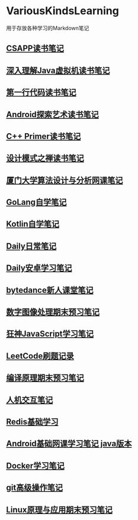 # VariousKindsLearning
用于存放各种学习的Markdown笔记

## [CSAPP读书笔记](https://github.com/IzumiSakai-zy/VariousKindsLearning/blob/master/CSAPP.md)

## [深入理解Java虚拟机读书笔记](https://github.com/IzumiSakai-zy/VariousKindsLearning/blob/master/JVM.md)

## [第一行代码读书笔记](https://github.com/IzumiSakai-zy/VariousKindsLearning/blob/master/FirstLineOfCode.md)

## [Android探索艺术读书笔记](https://github.com/IzumiSakai-zy/VariousKindsLearning/blob/master/AndroidDevelopExploreArt.md)

## [C++ Primer读书笔记](https://github.com/IzumiSakai-zy/VariousKindsLearning/blob/master/CppPrimer.md)

## [设计模式之禅读书笔记](https://github.com/IzumiSakai-zy/VariousKindsLearning/blob/master/DesignPatterns.md)

## [厦门大学算法设计与分析网课笔记](https://github.com/IzumiSakai-zy/VariousKindsLearning/blob/master/DesignAndAnalysisOfAlgorithms.md)

## [GoLang自学笔记](https://github.com/IzumiSakai-zy/VariousKindsLearning/blob/master/go.md)

## [Kotlin自学笔记](https://github.com/IzumiSakai-zy/VariousKindsLearning/blob/master/kotlin.md)

## [Daily日常笔记](https://github.com/IzumiSakai-zy/VariousKindsLearning/blob/master/Daily.md)

## [Daily安卓学习笔记](https://github.com/IzumiSakai-zy/VariousKindsLearning/blob/master/DailyAndroid.md)

## [bytedance新人课堂笔记](https://github.com/IzumiSakai-zy/VariousKindsLearning/blob/master/BytedanceLearning.md)

## [数字图像处理期末预习笔记](https://github.com/IzumiSakai-zy/VariousKindsLearning/blob/master/DigitalImageProcessing.md)

## [狂神JavaScript学习笔记](https://github.com/IzumiSakai-zy/VariousKindsLearning/blob/master/JavaScript.md)

## [LeetCode刷题记录](https://github.com/IzumiSakai-zy/VariousKindsLearning/blob/master/LeetCode.md)

## [编译原理期末预习笔记](https://github.com/IzumiSakai-zy/VariousKindsLearning/blob/master/PriciplesOfCompilers.md)

## [人机交互笔记](https://github.com/IzumiSakai-zy/VariousKindsLearning/blob/master/Human%20Computer%20Interaction.md)

## [Redis基础学习](https://github.com/IzumiSakai-zy/VariousKindsLearning/blob/master/Redis.md)

## [Android基础网课学习笔记 java版本](https://github.com/IzumiSakai-zy/VariousKindsLearning/blob/master/android.md)

## [Docker学习笔记](https://github.com/IzumiSakai-zy/VariousKindsLearning/blob/master/docker.md)

## [git高级操作笔记](https://github.com/IzumiSakai-zy/VariousKindsLearning/blob/master/git.md)

## [Linux原理与应用期末预习笔记](https://github.com/IzumiSakai-zy/VariousKindsLearning/blob/master/linux.md)

